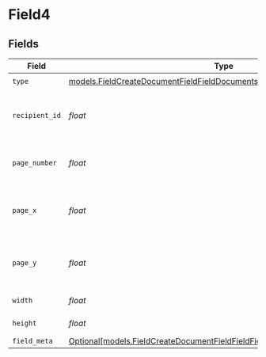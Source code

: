 # Field4


## Fields

| Field                                                                                                                                                        | Type                                                                                                                                                         | Required                                                                                                                                                     | Description                                                                                                                                                  |
| ------------------------------------------------------------------------------------------------------------------------------------------------------------ | ------------------------------------------------------------------------------------------------------------------------------------------------------------ | ------------------------------------------------------------------------------------------------------------------------------------------------------------ | ------------------------------------------------------------------------------------------------------------------------------------------------------------ |
| `type`                                                                                                                                                       | [models.FieldCreateDocumentFieldFieldDocumentsFieldsRequestRequestBodyType](../models/fieldcreatedocumentfieldfielddocumentsfieldsrequestrequestbodytype.md) | :heavy_check_mark:                                                                                                                                           | N/A                                                                                                                                                          |
| `recipient_id`                                                                                                                                               | *float*                                                                                                                                                      | :heavy_check_mark:                                                                                                                                           | The ID of the recipient to create the field for.                                                                                                             |
| `page_number`                                                                                                                                                | *float*                                                                                                                                                      | :heavy_check_mark:                                                                                                                                           | The page number the field will be on.                                                                                                                        |
| `page_x`                                                                                                                                                     | *float*                                                                                                                                                      | :heavy_check_mark:                                                                                                                                           | The X coordinate of where the field will be placed.                                                                                                          |
| `page_y`                                                                                                                                                     | *float*                                                                                                                                                      | :heavy_check_mark:                                                                                                                                           | The Y coordinate of where the field will be placed.                                                                                                          |
| `width`                                                                                                                                                      | *float*                                                                                                                                                      | :heavy_check_mark:                                                                                                                                           | The width of the field.                                                                                                                                      |
| `height`                                                                                                                                                     | *float*                                                                                                                                                      | :heavy_check_mark:                                                                                                                                           | The height of the field.                                                                                                                                     |
| `field_meta`                                                                                                                                                 | [Optional[models.FieldCreateDocumentFieldFieldFieldMeta]](../models/fieldcreatedocumentfieldfieldfieldmeta.md)                                               | :heavy_minus_sign:                                                                                                                                           | N/A                                                                                                                                                          |